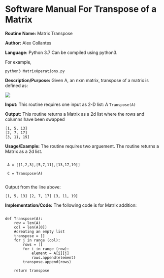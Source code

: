 # Software Manual For Transpose of a Matrix

**Routine Name:** Matrix Transpose
 
**Author:** Alex Collantes
 
**Language:** Python 3.7 Can be compiled using python3.

For example,

`python3 MatrixOperations.py`

**Description/Purpose:** Given A, an nxm matrix, transpose of a matrix is defined as: 

![](https://wikimedia.org/api/rest_v1/media/math/render/svg/9b0864ad54decb7f1b251512de895b40545facf5)

**Input:** This routine requires one input as 2-D list: A
`Transpose(A)`

**Output:** This routine returns a Matrix as a 2d list where the rows and columns have been swapped
```
[1, 5, 13]
[2, 7, 17]
[3, 11, 19]

```

**Usage/Example:** The routine requires two arguement. The routine returns a Matrix as a 2d list.
```python3

 A = [[1,2,3],[5,7,11],[13,17,19]]

 C = Transpose(A)


 ```
Output from the line above:

`[1, 5, 13]
[2, 7, 17]
[3, 11, 19]
`

**Implementation/Code:** The following code is for Matrix addition:

```python3 

def Transpose(A):
    row = len(A)
    col = len(A[0])
    #creating an empty list
    transpose = []
    for j in range (col):
        rows = []
        for i in range (row):
            element = A[i][j]
            rows.append(element)
        transpose.append(rows)

    return transpose
    
```
